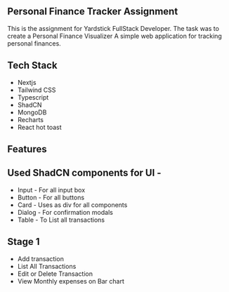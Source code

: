 
## Personal Finance Tracker Assignment

This is the assignment for Yardstick FullStack Developer. The task was to create a Personal Finance Visualizer A simple web application for tracking personal finances.

## Tech Stack

 - Nextjs
 - Tailwind CSS
 - Typescript
 - ShadCN
 - MongoDB
 - Recharts
 - React hot toast

## Features

## Used ShadCN components for UI - 
- Input - For all input box 
- Button - For all buttons
- Card - Uses as div for all components
- Dialog - For confirmation modals
- Table - To List all transactions
## Stage 1
- Add transaction
- List All Transactions
- Edit or Delete Transaction
- View Monthly expenses on Bar chart



